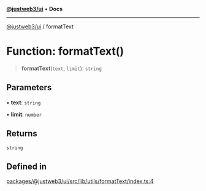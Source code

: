 [**@justweb3/ui**](../README.md) • **Docs**

***

[@justweb3/ui](../globals.md) / formatText

# Function: formatText()

> **formatText**(`text`, `limit`): `string`

## Parameters

• **text**: `string`

• **limit**: `number`

## Returns

`string`

## Defined in

[packages/@justweb3/ui/src/lib/utils/formatText/index.ts:4](https://github.com/JustaName-id/JustaName-sdk/blob/dc845c10af242e3ca87d95ef392516ac0bfa8b95/packages/@justweb3/ui/src/lib/utils/formatText/index.ts#L4)
